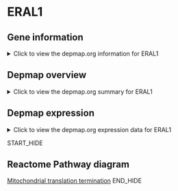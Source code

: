 <h1>ERAL1</h1>

<h2>Gene information</h2>
<details>
  <summary>Click to view the depmap.org information for ERAL1</summary>
  <iframe src="https://depmap.org/portal/gene/ERAL1?tab=about" style="border:none;width:100%;height:800px"></iframe>
</details>

<h2>Depmap overview</h2>
<details>
  <summary>Click to view the depmap.org summary for ERAL1</summary>
  <iframe src="https://depmap.org/portal/gene/ERAL1?tab=overview" style="border:none;width:100%;height:800px"></iframe>
</details>

<h2>Depmap expression</h2>
<details>
  <summary>Click to view the depmap.org expression data for ERAL1</summary>
  <iframe src="https://depmap.org/portal/gene/ERAL1?tab=characterization" style="border:none;width:100%;height:800px"></iframe>
</details>


START_HIDE
<h2>Reactome Pathway diagram</h2>
<a href="https://reactome.org/PathwayBrowser/#/R-HSA-5419276">Mitochondrial translation termination</a>
END_HIDE


